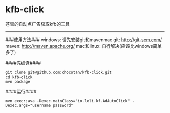 kfb-click
=========

苍雪的自动点广告获取kfb的工具

---------

###使用方法###
windows:
请先安装git和mavenmac
git: http://git-scm.com/
maven: http://maven.apache.org/
mac和linux:
自行解决(应该比windows简单多了)

####先编译####
```
git clone git@github.com:chocotan/kfb-click.git
cd kfb-click
mvn package
```

####运行####

```
mvn exec:java -Dexec.mainClass="io.loli.kf.AdAutoClick" -Dexec.args="username password"
```
